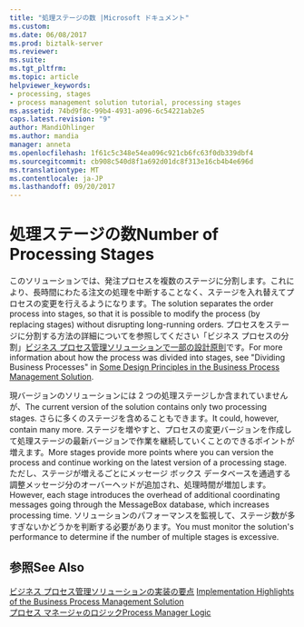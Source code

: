 ```yaml
---
title: "処理ステージの数 |Microsoft ドキュメント"
ms.custom: 
ms.date: 06/08/2017
ms.prod: biztalk-server
ms.reviewer: 
ms.suite: 
ms.tgt_pltfrm: 
ms.topic: article
helpviewer_keywords:
- processing, stages
- process management solution tutorial, processing stages
ms.assetid: 74bd9f8c-99b4-4931-a096-6c54221ab2e5
caps.latest.revision: "9"
author: MandiOhlinger
ms.author: mandia
manager: anneta
ms.openlocfilehash: 1f61c5c348e54ea096c921cb6fc63f0db339dbf4
ms.sourcegitcommit: cb908c540d8f1a692d01dc8f313e16cb4b4e696d
ms.translationtype: MT
ms.contentlocale: ja-JP
ms.lasthandoff: 09/20/2017
---
```

# <a name="number-of-processing-stages"></a><span data-ttu-id="ab2e2-102">処理ステージの数</span><span class="sxs-lookup"><span data-stu-id="ab2e2-102">Number of Processing Stages</span></span>
<span data-ttu-id="ab2e2-103">このソリューションでは、発注プロセスを複数のステージに分割します。これにより、長時間にわたる注文の処理を中断することなく、ステージを入れ替えてプロセスの変更を行えるようになります。</span><span class="sxs-lookup"><span data-stu-id="ab2e2-103">The solution separates the order process into stages, so that it is possible to modify the process (by replacing stages) without disrupting long-running orders.</span></span> <span data-ttu-id="ab2e2-104">プロセスをステージに分割する方法の詳細についてを参照してください「ビジネス プロセスの分割」[ビジネス プロセス管理ソリューションで一部の設計原則](../core/some-design-principles-in-the-business-process-management-solution.md)です。</span><span class="sxs-lookup"><span data-stu-id="ab2e2-104">For more information about how the process was divided into stages, see "Dividing Business Processes" in [Some Design Principles in the Business Process Management Solution](../core/some-design-principles-in-the-business-process-management-solution.md).</span></span>  
  
 <span data-ttu-id="ab2e2-105">現バージョンのソリューションには 2 つの処理ステージしか含まれていませんが、</span><span class="sxs-lookup"><span data-stu-id="ab2e2-105">The current version of the solution contains only two processing stages.</span></span> <span data-ttu-id="ab2e2-106">さらに多くのステージを含めることもできます。</span><span class="sxs-lookup"><span data-stu-id="ab2e2-106">It could, however, contain many more.</span></span> <span data-ttu-id="ab2e2-107">ステージを増やすと、プロセスの変更バージョンを作成して処理ステージの最新バージョンで作業を継続していくことのできるポイントが増えます。</span><span class="sxs-lookup"><span data-stu-id="ab2e2-107">More stages provide more points where you can version the process and continue working on the latest version of a processing stage.</span></span> <span data-ttu-id="ab2e2-108">ただし、ステージが増えるごとにメッセージ ボックス データベースを通過する調整メッセージ分のオーバーヘッドが追加され、処理時間が増加します。</span><span class="sxs-lookup"><span data-stu-id="ab2e2-108">However, each stage introduces the overhead of additional coordinating messages going through the MessageBox database, which increases processing time.</span></span> <span data-ttu-id="ab2e2-109">ソリューションのパフォーマンスを監視して、ステージ数が多すぎないかどうかを判断する必要があります。</span><span class="sxs-lookup"><span data-stu-id="ab2e2-109">You must monitor the solution's performance to determine if the number of multiple stages is excessive.</span></span>  
  
## <a name="see-also"></a><span data-ttu-id="ab2e2-110">参照</span><span class="sxs-lookup"><span data-stu-id="ab2e2-110">See Also</span></span>  
 <span data-ttu-id="ab2e2-111">[ビジネス プロセス管理ソリューションの実装の要点](../core/implementation-highlights-of-the-business-process-management-solution.md) </span><span class="sxs-lookup"><span data-stu-id="ab2e2-111">[Implementation Highlights of the Business Process Management Solution](../core/implementation-highlights-of-the-business-process-management-solution.md) </span></span>  
 [<span data-ttu-id="ab2e2-112">プロセス マネージャのロジック</span><span class="sxs-lookup"><span data-stu-id="ab2e2-112">Process Manager Logic</span></span>](../core/process-manager-logic.md)